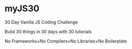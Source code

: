 # myJS30


30 Day Vanilla JS Coding Challenge

Build 30 things in 30 days with 30 tutorials

No Frameworks×No Compilers×No Libraries×No Boilerplate
